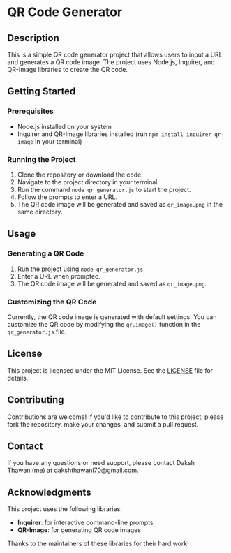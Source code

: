 # QR Code Generator

## Description
This is a simple QR code generator project that allows users to input a URL and generates a QR code image. The project uses Node.js, Inquirer, and QR-Image libraries to create the QR code.

## Getting Started

### Prerequisites
- Node.js installed on your system
- Inquirer and QR-Image libraries installed (run `npm install inquirer qr-image` in your terminal)

### Running the Project
1. Clone the repository or download the code.
2. Navigate to the project directory in your terminal.
3. Run the command `node qr_generator.js` to start the project.
4. Follow the prompts to enter a URL.
5. The QR code image will be generated and saved as `qr_image.png` in the same directory.

## Usage

### Generating a QR Code
1. Run the project using `node qr_generator.js`.
2. Enter a URL when prompted.
3. The QR code image will be generated and saved as `qr_image.png`.

### Customizing the QR Code
Currently, the QR code image is generated with default settings. You can customize the QR code by modifying the `qr.image()` function in the `qr_generator.js` file.

## License
This project is licensed under the MIT License. See the [LICENSE](LICENSE) file for details.

## Contributing
Contributions are welcome! If you'd like to contribute to this project, please fork the repository, make your changes, and submit a pull request.

## Contact
If you have any questions or need support, please contact Daksh Thawani(me) at dakshthawani70@gmail.com.

## Acknowledgments
This project uses the following libraries:
- **Inquirer**: for interactive command-line prompts
- **QR-Image**: for generating QR code images

Thanks to the maintainers of these libraries for their hard work!
